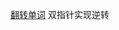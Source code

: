 [翻转单词](ithoughts://open?path=/iCloudDrive/214%20-%20DS%20-%20%E6%95%B0%E6%8D%AE%E7%BB%93%E6%9E%84/Acwing-%E5%AD%97%E7%AC%A6%E4%B8%B2.itmz&topic=09EA785F-BBFF-4C91-A3BD-3835B7AC2EA0)
双指针实现逆转